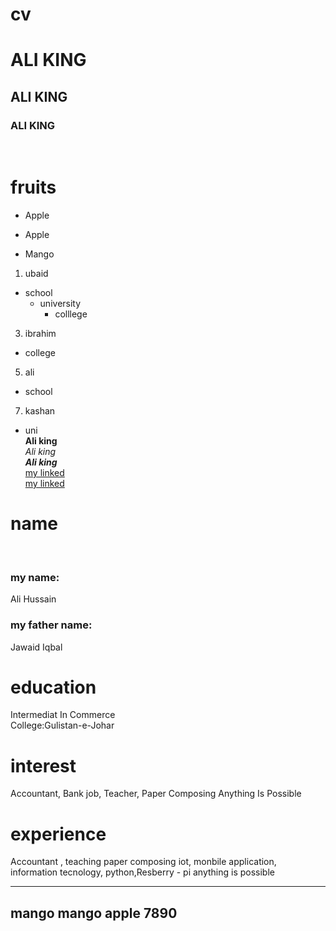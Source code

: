 # cv
# ALI KING
## ALI KING
### ALI KING

<br>
 
# fruits 
+ Apple
- Apple
+ Mango
1. ubaid
  + school
    + university
      + colllege  
3. ibrahim 
 + college 
5. ali
 + school
7. kashan
 + uni </br>
**Ali king** </br>
*Ali king* </br>
***Ali king***  </br>
[my linked](https://youtube.com/channel/UC2DYveYhTkGZI2lwqAYrVhw) </br>
[my linked](https://tse2.mm.bing.net/th?id=OIP.Y2U33GE7LdQ4mTz2Vhd2RwHaFj&pid=Api&P=0)

# **name**
</br>

### my name:
Ali Hussain 
</br>

### my father name:
Jawaid Iqbal 
</br>

# **education**
Intermediat In Commerce </br>
College:Gulistan-e-Johar 
</br>

# **interest** 
Accountant, Bank job, Teacher, Paper Composing Anything Is Possible 
</br>

# **experience** 
Accountant , teaching paper composing iot, monbile application, information tecnology, python,Resberry - pi anything is possible 
</br>

<!---
mango
--->

---
mango mango apple 7890
---
